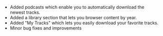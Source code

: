 - Added podcasts which enable you to automatically download the newest tracks.
- Added a library section that lets you browser content by year.
- Added "My Tracks" which lets you easily download your favorite tracks.
- Minor bug fixes and improvements
